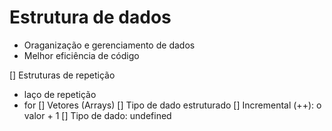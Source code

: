 # Estrutura de dados

- Oraganização e gerenciamento de dados
- Melhor eficiência de código

[] Estruturas de repetição
  - laço de repetição
  - for
[] Vetores (Arrays)
  [] Tipo de dado estruturado
[] Incremental (++): o valor + 1
[] Tipo de dado: undefined